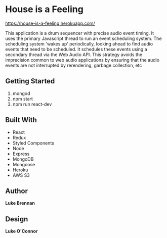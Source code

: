 # House is a Feeling

https://house-is-a-feeling.herokuapp.com/

This application is a drum sequencer with precise audio event timing. It uses the primary Javascript thread to run an event scheduling system. The scheduling system 'wakes up' periodically, looking ahead to find audio events that need to be scheduled. It schedules these events using a secondary thread via the Web Audio API. This strategy avoids the imprecision common to web audio applications by ensuring that the audio events are not interrupted by rerendering, garbage collection, etc

## Getting Started

1. mongod
2. npm start
3. npm run react-dev

## Built With

* React
* Redux
* Styled Components
* Node
* Express
* MongoDB
* Mongoose
* Heroku
* AWS S3

## Author

**Luke Brennan**

## Design

**Luke O'Connor**